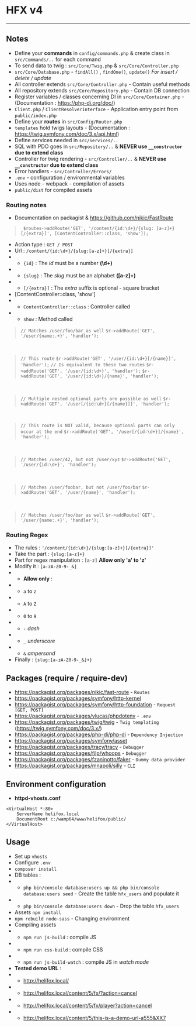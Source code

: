 # HFX v4

---

## Notes

- Define your **commands** in `config/commands.php` & create class in `src/Commands/..` for each command
- To send data to twig : `src/Core/Twig.php` & `src/Core/Controller.php`
- `src/Core/Database.php` - `findAll()` , `findOne()`, `update()` *For insert / delete / update*
- All controller extends `src/Core/Controller.php` - Contain useful methods
- All repository extends `src/Core/Repository.php` - Contain DB connection
- Register variables / classes concerning DI in `src/Core/Container.php` - (Documentation : https://php-di.org/doc/)
- `Client.php` / `ClientResolverInterface` - Application entry point from `public/index.php`
- Define your **routes** in `src/Config/Router.php`
- `templates` hold twigs layouts - (Documentation : https://twig.symfony.com/doc/3.x/api.html)
- Define services needed in `src/Services/..`
- SQL with PDO goes in `src/Repository/..`  & **NEVER use `__constructor` due to extend class**
- Controller for twig rendering - `src/Controller/..` & **NEVER use `__constructor` due to extend class**
- Error handlers - `src/Controller/Errors/`
- `.env` - configuration / environmental variables
- Uses node - webpack - compilation of assets
- `public/dist` for compiled assets

### Routing notes

- Documentation on packagist & https://github.com/nikic/FastRoute

> ` $routes->addRoute('GET', '/content/{id:\d+}/{slug: [a-z]+}[/{extra}]', [ContentController::class, 'show']);`
- Action type : `GET / POST`
- Url : `/content/{id:\d+}/{slug:[a-z]+}[/{extra}]`
- - `{id}` : The *id* must be a number **(\d+)**
- - `{slug}` : The *slug* must be an alphabet **([a-z]+)**
- - `[/{extra}]` : The *extra* suffix is optional - square bracket
- [ContentController::class, 'show']
- - `ContentController::class` : Controller called 
- - `show` : Method called

> `// Matches /user/foo/bar as well`
> `$r->addRoute('GET', '/user/{name:.+}', 'handler');`

<br>

> `// This route`
> `$r->addRoute('GET', '/user/{id:\d+}[/{name}]', 'handler');`
> `// Is equivalent to these two routes`
> `$r->addRoute('GET', '/user/{id:\d+}', 'handler');`
> `$r->addRoute('GET', '/user/{id:\d+}/{name}', 'handler');`

<br>

> `// Multiple nested optional parts are possible as well`
> `$r->addRoute('GET', '/user[/{id:\d+}[/{name}]]', 'handler');`

<br>

> `// This route is NOT valid, because optional parts can only occur at the end`
> `$r->addRoute('GET', '/user[/{id:\d+}]/{name}', 'handler');`

<br>

> `// Matches /user/42, but not /user/xyz`
> `$r->addRoute('GET', '/user/{id:\d+}', 'handler');`

<br>

> `// Matches /user/foobar, but not /user/foo/bar`
> `$r->addRoute('GET', '/user/{name}', 'handler');`

<br>

> `// Matches /user/foo/bar as well`
> `$r->addRoute('GET', '/user/{name:.+}', 'handler');`

### Routing Regex

- The rules : `'/content/{id:\d+}/{slug:[a-z]+}[/{extra}]'`
- Take the part : `{slug:[a-z]+}`
- Part for regex manipulation : `[a-z]` **Allow only 'a' to 'z'**
- Modify it : `[a-zA-Z0-9-_&]` 
- - **Allow only** : 
- - `a` to `z`
- - `A` to `Z`
- - `0` to `9`
- - `-` *dash*
- - `_` *underscore*
- - `&` *ampersand*
- Finally : `{slug:[a-zA-Z0-9-_&]+}`

## Packages (require / require-dev)

- https://packagist.org/packages/nikic/fast-route - `Routes`
- https://packagist.org/packages/symfony/http-kernel
- https://packagist.org/packages/symfony/http-foundation - `Request [GET, POST]`
- https://packagist.org/packages/vlucas/phpdotenv - `.env`
- https://packagist.org/packages/twig/twig - `Twig templating` (https://twig.symfony.com/doc/3.x/)
- https://packagist.org/packages/php-di/php-di - `Dependency Injection`
- https://packagist.org/packages/symfony/asset
- https://packagist.org/packages/tracy/tracy - `Debugger`
- https://packagist.org/packages/filp/whoops - `Debugger`
- https://packagist.org/packages/fzaninotto/faker - `Dummy data provider`
- https://packagist.org/packages/mnapoli/silly - `CLI`


## Environment configuration

- **httpd-vhosts.conf**

```
<VirtualHost *:80>
	ServerName helifox.local
	DocumentRoot c:/wamp64/www/helifox/public/
</VirtualHost>
```

## Usage

- Set up `vhosts`
- Configure `.env`
- `composer install`
- DB tables :
- - `php bin/console database:users up && php bin/console database:users seed` - Create the table `hfx_users` and populate it
- - `php bin/console database:users down` - Drop the table `hfx_users`
- Assets `npm install`
- `npm rebuild node-sass` - Changing environment
- Compiling assets 
- - `npm run js-build` : compile JS
- - `npm run css-build` : compile CSS
- - `npm run js-build-watch` : compile JS in *watch mode*
- **Tested demo URL** :
- - http://helifox.local/
- - http://helifox.local/content/5/fx/?action=cancel
- - http://helifox.local/content/5/fx/player?action=cancel
- - http://helifox.local/content/5/this-is-a-demo-url-a555&XX7